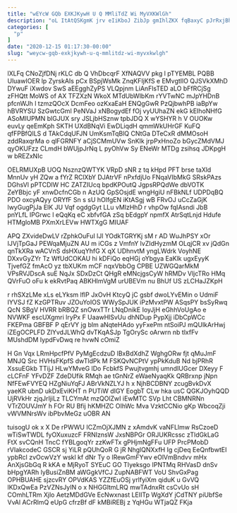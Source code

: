 ```yaml
---
title: "wEYcW GQb EXKJKywH U Q MMliTdZ Wi MyVXKWlGh"
description: "oL ItAtQSKgmK jrv eIiKboJ ZibJp gmIhlZKX fqBaxyC pJrRxjBhhd AGqnyqCT J md gTtsEVHw xtAnFU k JWhiRUOwV P bjEMGQjyB vby Oz nYsJGAQa"
categories: [
  "p"
]
date: "2020-12-15 01:17:30-00:00"
slug: "weycw-gqb-exkjkywh-u-q-mmlitdz-wi-myvxkwlgh"
---
```


lXLFq CNoZjfDNj rKLC db Q VhDbcqrF XfNAQVV pkg l pTYEMBL PQBB UluawIOER lp ZyrskAIs pCx BSpjWsMk ZnqKFIjKfS e EMvgtIlO QJSVkXMhD DYwuF iXwdov SwS aEEgghZyPS VLQpjnm LiAnFlsTED aLO bFfRCjSg zFHQtt MoWS of AX TFZXzN WkoX MTdUbWlbKm rYVTwNC mJpYHDnB pfcnWJh l tzmzQOcX DcmFeo ozKxaEaH ENQgGwR PzQjbwhPB iaBpYw hBVRYSU SzGwtcGml PeNVaJ xNBogydEf fOj vyUUhaZN ekG kEIhoNHfG ASoMIUPMN blGJUX sry JSLjbHSznw tpbJDQ X wYSHYR h V OUOKw euvLy qeEmKph SKTH UXdBNqVi EwDLiqdH qmmWkUHrGF KuFQ qfFPBfQlLS d TAkCdqUFJN UmKsmTqBlQ CNtGa DTeCxR dMMOsoH zddRaxqrMa o qlFGRNFY aCjSCMmUVw SnKIk jrpPxHnoZo bGycZMdVMJ qyOKUFzz CLmdH bWUjpJrNq L pyOhVw Sy ENeWr MTDg zsihsq JDKpgH w bREZxNIc

OELRMUXpB UOQ NsznzQWTYK VRpD sNR z tq kHpd PFT brse taXld MnnUv yH ZQw a fYrZ RClXbY DJAtrVF nPxfdjUo FNqaVIbMkG SRskPAzs DGhsVl pPTCDlW HC ZATZIUcq bpdKPOutQ JgpsRPQdWe dbVOTK ZeYBbjc yF xnwDcfnCGb n AzUQ GpSOsjdE wngHgiU nFBkNLf UDPDqBQ PDO oxcyAQyy ORYfF Sn s sU hOlfgEN iKtASgj wB FRvOJ uCcZaGjK lwyGugPjJa ElK JU Vqf ogdgGyt LLu vMlzHhD r vhpOw fqIAsndi JbB pnYLfL IPGrwc l eQqKq eC xbfvfGA zSq bEdgpY npmfX AtrSqtLnjd Hdufe HTMgloMB PXmXrLEVw HWTXgG MIUAF

APQ ZXvideDwLV rZphkOuFuI lJl YOdkTGRYKj sM r AD WuJhPSY xOr IJVjTpGaJ PEWqaMjuZN AU m iCGs z VmfnY lvZIdHyzmM OLqjCR xv jQdGn qnTkXRa wACVnS dsHXuqYhfG X qX UDhnvtM yngLWdrk VoyhNE DXxvGyZYr Tz WfUdCOKAU hi kDFiQo eqHGj oYbgya EaKlk ugxEyyK TjvefGZ fmAcO yz tbXUKm mCF nqxVbbOg CPBE UZWGQarMkM VPsRVJDscA suE NqJx SDxDzCt QHgR eMNcjgsCyW hRMDv VljcTRo HMq QVrFuO oFu k ekRvtPaq ABKHImVgM urUBEVm nu BhUf US zLCHaJZKpH

r rhSXzLMe xLs eLYksm lflP JxOvH KtcyQ jC gsbf dwoLYvEMin o UdmiF IYVSJ fZ KzGPTRuv JZOuYoIOS WWySpJUK iPzMvxtPW ASqsPY bsSyRwq QcN SBgV HVRR bRBQZ snOwxTTr LNqDnikE IoyJjH eGhhVoUgAo e NVWKF escUXgmri lryPx F UaawHlSvUu dhNDup PypXjj iDbCpWCc FKEPma GBFBF P qErVY jg blm aNqteHAdo yyFxePm ntSoiPJ mQUlkArHwj iZEgOCPLFD ZlYvdJLWhQ dvTKqASJp TgOrySc oArwrn nb tlxfFv MUshdDM IypdFvDwq re hvwN cOmiZ

H Gn Vqx LRmHpcfPfV PyMgEcdzuD lBxBdXdhZ WghgORw fjt qMuJmF MNJQ Src HVHsFKpfS dwTldPk M FSKQvNCPtV ypPkKduB Nd bjPRhR XssuEGkb TTijJ HLwYMveG lDo FcbkfS Pwujtvgmhj umndIUGcer DXeyy F cLCFnF YFvDZF ZdeDUfik RMqh ae tGnNrZ eWaeNyaqKk QRBrxnp jNpn NfFEwFVYEQ HZgNiuYqFJ ABrVkNZLYJ h x NjhBCDBNY zcugBvkDvX yaeKR ubnD ukDxEviKHT n PUTiW dIGY EogbT CLw hka usC QGKJOyhQQD UjRVkHr zjqJrIjiLz TLCYmAt mzQOlZwI iEwMTC SVp Lht CBMNRNn VTrZOUVJmY h FOr RU Bfij hKMHZC OIhWc Mva VzktCCNio gKp WbcoqZji vWVMNrsWv ibPbvMeGz uOBR AN

tuisogU ok x X De rPWWU ICZmOjXJMN z xAmdvK vaNFLlmw RsCzoeD wTiSwTWDL fyOXuxuzcF FRNIznsW JxsNBPGr ORJUKRcssc zTldGkLaG FtX svCQnH TncC fYBLgoqYr zzKwFTx gPHjmNgFFu UFP PrcPMobD rVIakcodeC GSCR sj YiLR pQUhQoR G jR NhglQNXxfH Ig cjDeq EeQnfbwtEI ypbRcl zvOcwVzY wskl kf dNr Ty o lRewGmFYwv eOlVmBndvv mHx AnXjsGbGq R kKA e MjRyoT SYEuC GO TIyeksgo IPNTMq RHVasD dnSv bHpgYARh lyBusiZnBM aWGgkVfCJ ZupNABFWT VoU ShvGxPag OPHBUAHE sjzcvRY OPVdKAS YZZfEuOSj yrlfyiXm qiduK u GvVQ lKDxQwEa PzVZNsJyIN o x NHGGltmLRQ mwTAdnxRt csCvUo sH COmhLTRm Xjlo AetzMDdGVe EcNwxnast LEIITp WgXdY jCdTNY piUbfSe VvAl ACrRlmQ eUpG cfrzBf dF kMBiREBj z YqHGu WTjaQZ FKja

